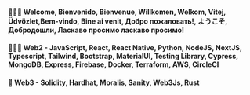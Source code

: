 #### 🙋🏽‍♀️ Welcome, Bienvenido, Bienvenue, Willkomen, Welkom, Vitej, Üdvözlet,Bem-vindo, Bine ai venit, Добро пожаловать!, ようこそ, Добродошли, Ласкаво просимо ласкаво просимо!

#### 👩🏽‍💻 Web2 - JavaScript, React, React Native, Python, NodeJS, NextJS, Typescript, Tailwind, Bootstrap, MaterialUI, Testing Library, Cypress, MongoDB, Express, Firebase, Docker, Terraform, AWS, CircleCI

#### 👾 Web3 - Solidity, Hardhat, Moralis, Sanity, Web3Js, Rust
